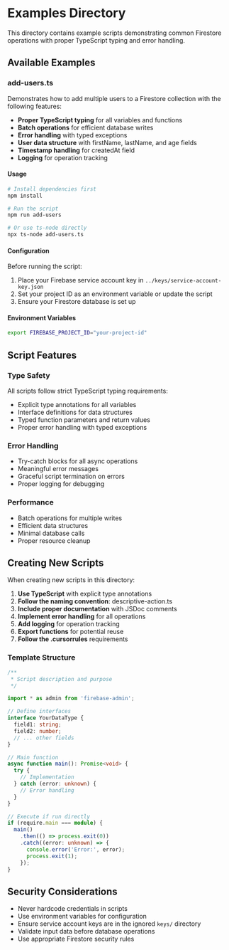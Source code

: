 # Examples Directory

This directory contains example scripts demonstrating common Firestore operations with proper TypeScript typing and error handling.

## Available Examples

### add-users.ts
Demonstrates how to add multiple users to a Firestore collection with the following features:
- **Proper TypeScript typing** for all variables and functions
- **Batch operations** for efficient database writes
- **Error handling** with typed exceptions
- **User data structure** with firstName, lastName, and age fields
- **Timestamp handling** for createdAt field
- **Logging** for operation tracking

#### Usage
```bash
# Install dependencies first
npm install

# Run the script
npm run add-users

# Or use ts-node directly
npx ts-node add-users.ts
```

#### Configuration
Before running the script:
1. Place your Firebase service account key in `../keys/service-account-key.json`
2. Set your project ID as an environment variable or update the script
3. Ensure your Firestore database is set up

#### Environment Variables
```bash
export FIREBASE_PROJECT_ID="your-project-id"
```

## Script Features

### Type Safety
All scripts follow strict TypeScript typing requirements:
- Explicit type annotations for all variables
- Interface definitions for data structures
- Typed function parameters and return values
- Proper error handling with typed exceptions

### Error Handling
- Try-catch blocks for all async operations
- Meaningful error messages
- Graceful script termination on errors
- Proper logging for debugging

### Performance
- Batch operations for multiple writes
- Efficient data structures
- Minimal database calls
- Proper resource cleanup

## Creating New Scripts

When creating new scripts in this directory:

1. **Use TypeScript** with explicit type annotations
2. **Follow the naming convention**: descriptive-action.ts
3. **Include proper documentation** with JSDoc comments
4. **Implement error handling** for all operations
5. **Add logging** for operation tracking
6. **Export functions** for potential reuse
7. **Follow the .cursorrules** requirements

### Template Structure
```typescript
/**
 * Script description and purpose
 */

import * as admin from 'firebase-admin';

// Define interfaces
interface YourDataType {
  field1: string;
  field2: number;
  // ... other fields
}

// Main function
async function main(): Promise<void> {
  try {
    // Implementation
  } catch (error: unknown) {
    // Error handling
  }
}

// Execute if run directly
if (require.main === module) {
  main()
    .then(() => process.exit(0))
    .catch((error: unknown) => {
      console.error('Error:', error);
      process.exit(1);
    });
}
```

## Security Considerations

- Never hardcode credentials in scripts
- Use environment variables for configuration
- Ensure service account keys are in the ignored `keys/` directory
- Validate input data before database operations
- Use appropriate Firestore security rules
